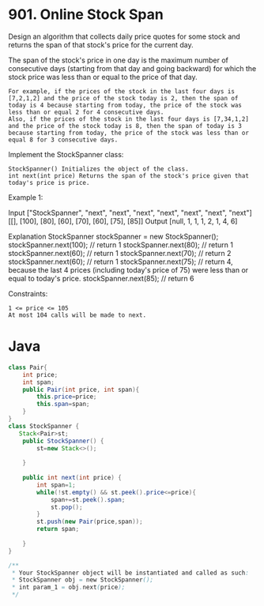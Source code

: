 # 901. Online Stock Span

Design an algorithm that collects daily price quotes for some stock and returns the span of that stock's price for the current day.

The span of the stock's price in one day is the maximum number of consecutive days (starting from that day and going backward) for which the stock price was less than or equal to the price of that day.

    For example, if the prices of the stock in the last four days is [7,2,1,2] and the price of the stock today is 2, then the span of today is 4 because starting from today, the price of the stock was less than or equal 2 for 4 consecutive days.
    Also, if the prices of the stock in the last four days is [7,34,1,2] and the price of the stock today is 8, then the span of today is 3 because starting from today, the price of the stock was less than or equal 8 for 3 consecutive days.

Implement the StockSpanner class:

    StockSpanner() Initializes the object of the class.
    int next(int price) Returns the span of the stock's price given that today's price is price.


Example 1:

Input
["StockSpanner", "next", "next", "next", "next", "next", "next", "next"]
[[], [100], [80], [60], [70], [60], [75], [85]]
Output
[null, 1, 1, 1, 2, 1, 4, 6]

Explanation
StockSpanner stockSpanner = new StockSpanner();
stockSpanner.next(100); // return 1
stockSpanner.next(80);  // return 1
stockSpanner.next(60);  // return 1
stockSpanner.next(70);  // return 2
stockSpanner.next(60);  // return 1
stockSpanner.next(75);  // return 4, because the last 4 prices (including today's price of 75) were less than or equal to today's price.
stockSpanner.next(85);  // return 6

 

Constraints:

    1 <= price <= 105
    At most 104 calls will be made to next.
# Java
```java
class Pair{
    int price;
    int span;
    public Pair(int price, int span){
        this.price=price;
        this.span=span;
    }
}
class StockSpanner {
   Stack<Pair>st;
    public StockSpanner() {
        st=new Stack<>();
        
    }
    
    public int next(int price) {
        int span=1;
        while(!st.empty() && st.peek().price<=price){
            span+=st.peek().span;
            st.pop();
        }
        st.push(new Pair(price,span));
        return span;
        
    }
}

/**
 * Your StockSpanner object will be instantiated and called as such:
 * StockSpanner obj = new StockSpanner();
 * int param_1 = obj.next(price);
 */
```
